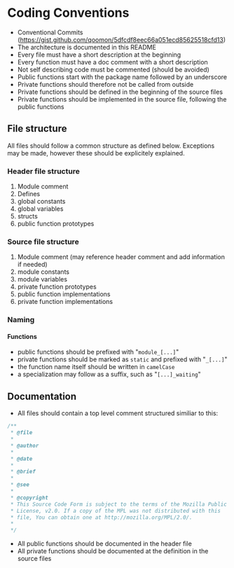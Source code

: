 # Coding Conventions
- Conventional Commits (https://gist.github.com/qoomon/5dfcdf8eec66a051ecd85625518cfd13)
- The architecture is documented in this README
- Every file must have a short description at the beginning
- Every function must have a doc comment with a short description
- Not self describing code must be commented (should be avoided)
- Public functions start with the package name followed by an underscore
- Private functions should therefore not be called from outside
- Private functions should be defined in the beginning of the source files
- Private functions should be implemented in the source file, following the public functions

## File structure
All files should follow a common structure as defined below. Exceptions may be made, however
these should be explicitely explained.

### Header file structure
1. Module comment
2. Defines
3. global constants
4. global variables
5. structs
6. public function prototypes

### Source file structure
1. Module comment (may reference header comment and add information if needed)
2. module constants
3. module variables
4. private function prototypes
5. public function implementations
6. private function implementations


### Naming
#### Functions
- public functions should be prefixed with "`module_[...]`"
- private functions should be marked as `static` and prefixed with "`_[...]`"
- the function name itself should be written in `camelCase`
- a specialization may follow as a suffix, such as "`[...]_waiting`"


## Documentation
- All files should contain a top level comment structured similiar to this:
```c
/**
 * @file 
 *
 * @author 
 *
 * @date 
 *
 * @brief 
 *
 * @see 
 *
 * @copyright
 * This Source Code Form is subject to the terms of the Mozilla Public
 * License, v2.0. If a copy of the MPL was not distributed with this
 * file, You can obtain one at http://mozilla.org/MPL/2.0/.
 *
 */
```
- All public functions should be documented in the header file
- All private functions should be documented at the definition in the source files

